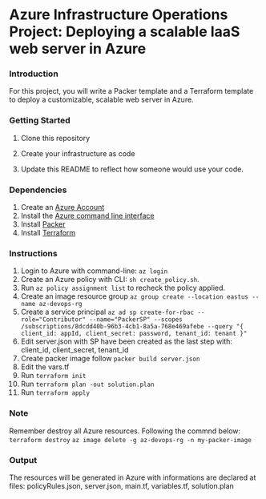 # Azure Infrastructure Operations Project: Deploying a scalable IaaS web server in Azure

### Introduction

For this project, you will write a Packer template and a Terraform template to deploy a customizable, scalable web server in Azure.

### Getting Started

1. Clone this repository

2. Create your infrastructure as code

3. Update this README to reflect how someone would use your code.

### Dependencies

1. Create an [Azure Account](https://portal.azure.com)
2. Install the [Azure command line interface](https://docs.microsoft.com/en-us/cli/azure/install-azure-cli?view=azure-cli-latest)
3. Install [Packer](https://www.packer.io/downloads)
4. Install [Terraform](https://www.terraform.io/downloads.html)

### Instructions

1. Login to Azure with command-line: `az login`
2. Create an Azure policy with CLI: `sh create_policy.sh`.
3. Run `az policy assignment list` to recheck the policy applied.
4. Create an image resource group `az group create --location eastus --name az-devops-rg`
5. Create a service principal `az ad sp create-for-rbac --role="Contributor" --name="PackerSP" --scopes /subscriptions/8dcdd40b-96b3-4cb1-8a5a-768e469afebe --query "{ client_id: appId, client_secret: password, tenant_id: tenant }"`
6. Edit server.json with SP have been created as the last step with: client_id, client_secret, tenant_id
7. Create packer image follow `packer build server.json`
8. Edit the vars.tf
9. Run `terraform init`
10. Run `terraform plan -out solution.plan`
11. Run `terraform apply`

### Note

Remember destroy all Azure resources. Following the commnd below:
`terraform destroy`
`az image delete -g az-devops-rg -n my-packer-image`

### Output

The resources will be generated in Azure with informations are declared at files: policyRules.json, server.json, main.tf, variables.tf, solution.plan
